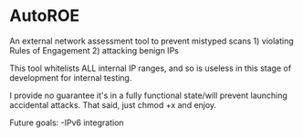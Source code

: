# AutoROE

An external network assessment tool to prevent mistyped scans 1) violating Rules of Engagement 2) attacking benign IPs 

This tool whitelists ALL internal IP ranges, and so is useless in this stage of development for internal testing.

I provide no guarantee it's in a fully functional state/will prevent launching accidental attacks. That said, just chmod +x and enjoy.


Future goals:
-IPv6 integration

